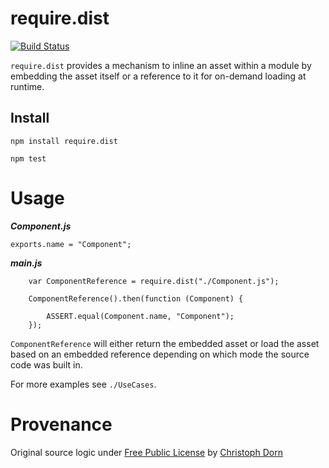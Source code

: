 require.dist
=============

[![Build Status](https://secure.travis-ci.org/pinf/require.dist.png)](https://travis-ci.org/pinf/require.dist)

`require.dist` provides a mechanism to inline an asset within a module by embedding
the asset itself or a reference to it for on-demand loading at runtime.


Install
-------

    npm install require.dist

    npm test


Usage
=====

***Component.js***
```
exports.name = "Component";
```

***main.js***
```
    var ComponentReference = require.dist("./Component.js");

    ComponentReference().then(function (Component) {

        ASSERT.equal(Component.name, "Component");
    });
```

`ComponentReference` will either return the embedded asset or load the asset based
on an embedded reference depending on which mode the source code was built in.

For more examples see `./UseCases`.


Provenance
==========

Original source logic under [Free Public License](https://opensource.org/licenses/FPL-1.0.0) by [Christoph Dorn](http://christophdorn.com/)
